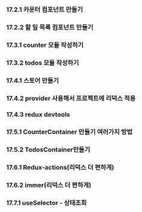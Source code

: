 ### 17.2.1 카운터 컴포넌트 만들기

### 17.2.2 할 일 목록 컴포넌트 만들기

### 17.3.1 counter 모듈 작성하기

### 17.3.2 todos 모듈 작성하기

### 17.4.1 스토어 만들기

### 17.4.2 provider 사용해서 프로젝트에 리덕스 적용

### 17.4.3 redux devtools

### 17.5.1 CounterContainer 만들기 여러가지 방법

### 17.5.2 TodosContainer만들기

### 17.6.1 Redux-actions(리덕스 더 편하게)

### 17.6.2 immer(리덕스 더 편하게)

### 17.7.1 useSelector - 상태조회
